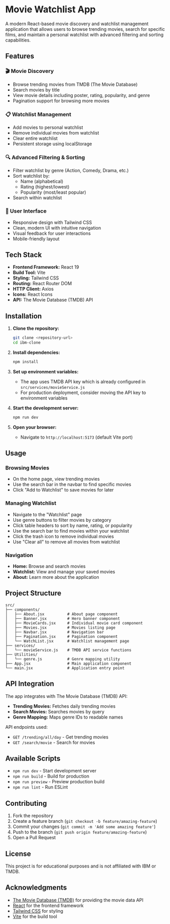 # Movie Watchlist App

A modern React-based movie discovery and watchlist management application that allows users to browse trending movies, search for specific films, and maintain a personal watchlist with advanced filtering and sorting capabilities.

## Features

### 🎬 Movie Discovery
- Browse trending movies from TMDB (The Movie Database)
- Search movies by title
- View movie details including poster, rating, popularity, and genre
- Pagination support for browsing more movies

### 📋 Watchlist Management
- Add movies to personal watchlist
- Remove individual movies from watchlist
- Clear entire watchlist
- Persistent storage using localStorage

### 🔍 Advanced Filtering & Sorting
- Filter watchlist by genre (Action, Comedy, Drama, etc.)
- Sort watchlist by:
  - Name (alphabetical)
  - Rating (highest/lowest)
  - Popularity (most/least popular)
- Search within watchlist

### 🎨 User Interface
- Responsive design with Tailwind CSS
- Clean, modern UI with intuitive navigation
- Visual feedback for user interactions
- Mobile-friendly layout

## Tech Stack

- **Frontend Framework:** React 19
- **Build Tool:** Vite
- **Styling:** Tailwind CSS
- **Routing:** React Router DOM
- **HTTP Client:** Axios
- **Icons:** React Icons
- **API:** The Movie Database (TMDB) API

## Installation

1. **Clone the repository:**
   ```bash
   git clone <repository-url>
   cd ibm-clone
   ```

2. **Install dependencies:**
   ```bash
   npm install
   ```

3. **Set up environment variables:**
   - The app uses TMDB API key which is already configured in `src/services/movieService.js`
   - For production deployment, consider moving the API key to environment variables

4. **Start the development server:**
   ```bash
   npm run dev
   ```

5. **Open your browser:**
   - Navigate to `http://localhost:5173` (default Vite port)

## Usage

### Browsing Movies
- On the home page, view trending movies
- Use the search bar in the navbar to find specific movies
- Click "Add to Watchlist" to save movies for later

### Managing Watchlist
- Navigate to the "Watchlist" page
- Use genre buttons to filter movies by category
- Click table headers to sort by name, rating, or popularity
- Use the search bar to find movies within your watchlist
- Click the trash icon to remove individual movies
- Use "Clear all" to remove all movies from watchlist

### Navigation
- **Home:** Browse and search movies
- **Watchlist:** View and manage your saved movies
- **About:** Learn more about the application

## Project Structure

```
src/
├── components/
│   ├── About.jsx          # About page component
│   ├── Banner.jsx         # Hero banner component
│   ├── MovieCards.jsx     # Individual movie card component
│   ├── Movies.jsx         # Movies listing page
│   ├── Navbar.jsx         # Navigation bar
│   ├── Pagination.jsx     # Pagination component
│   └── WatchList.jsx      # Watchlist management page
├── services/
│   └── movieService.js    # TMDB API service functions
├── Utilities/
│   └── genre.js           # Genre mapping utility
├── App.jsx                # Main application component
└── main.jsx               # Application entry point
```

## API Integration

The app integrates with The Movie Database (TMDB) API:

- **Trending Movies:** Fetches daily trending movies
- **Search Movies:** Searches movies by query
- **Genre Mapping:** Maps genre IDs to readable names

API endpoints used:
- `GET /trending/all/day` - Get trending movies
- `GET /search/movie` - Search for movies

## Available Scripts

- `npm run dev` - Start development server
- `npm run build` - Build for production
- `npm run preview` - Preview production build
- `npm run lint` - Run ESLint

## Contributing

1. Fork the repository
2. Create a feature branch (`git checkout -b feature/amazing-feature`)
3. Commit your changes (`git commit -m 'Add some amazing feature'`)
4. Push to the branch (`git push origin feature/amazing-feature`)
5. Open a Pull Request

## License

This project is for educational purposes and is not affiliated with IBM or TMDB.

## Acknowledgments

- [The Movie Database (TMDB)](https://www.themoviedb.org/) for providing the movie data API
- [React](https://reactjs.org/) for the frontend framework
- [Tailwind CSS](https://tailwindcss.com/) for styling
- [Vite](https://vitejs.dev/) for the build tool
